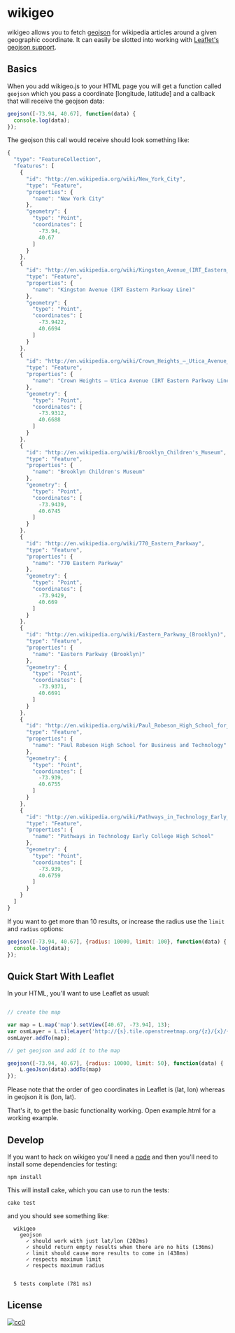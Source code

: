 wikigeo
=======

wikigeo allows you to fetch [geojson](http://www.geojson.org/geojson-spec.html) for wikipedia articles around a given geographic coordinate. It can easily be slotted into working with [Leaflet's geojson support](http://leafletjs.com/examples/geojson.html).

Basics
------

When you add wikigeo.js to your HTML page you will get a function called 
`geojson` which you pass a coordinate [longitude, latitude] and a callback 
that will receive the geojson data:

```javascript
geojson([-73.94, 40.67], function(data) {
  console.log(data);
});
```

The geojson this call would receive should look something like:

```javascript
{
  "type": "FeatureCollection",
  "features": [
    {
      "id": "http://en.wikipedia.org/wiki/New_York_City",
      "type": "Feature",
      "properties": {
        "name": "New York City"
      },
      "geometry": {
        "type": "Point",
        "coordinates": [
          -73.94,
          40.67
        ]
      }
    },
    {
      "id": "http://en.wikipedia.org/wiki/Kingston_Avenue_(IRT_Eastern_Parkway_Line)",
      "type": "Feature",
      "properties": {
        "name": "Kingston Avenue (IRT Eastern Parkway Line)"
      },
      "geometry": {
        "type": "Point",
        "coordinates": [
          -73.9422,
          40.6694
        ]
      }
    },
    {
      "id": "http://en.wikipedia.org/wiki/Crown_Heights_–_Utica_Avenue_(IRT_Eastern_Parkway_Line)",
      "type": "Feature",
      "properties": {
        "name": "Crown Heights – Utica Avenue (IRT Eastern Parkway Line)"
      },
      "geometry": {
        "type": "Point",
        "coordinates": [
          -73.9312,
          40.6688
        ]
      }
    },
    {
      "id": "http://en.wikipedia.org/wiki/Brooklyn_Children's_Museum",
      "type": "Feature",
      "properties": {
        "name": "Brooklyn Children's Museum"
      },
      "geometry": {
        "type": "Point",
        "coordinates": [
          -73.9439,
          40.6745
        ]
      }
    },
    {
      "id": "http://en.wikipedia.org/wiki/770_Eastern_Parkway",
      "type": "Feature",
      "properties": {
        "name": "770 Eastern Parkway"
      },
      "geometry": {
        "type": "Point",
        "coordinates": [
          -73.9429,
          40.669
        ]
      }
    },
    {
      "id": "http://en.wikipedia.org/wiki/Eastern_Parkway_(Brooklyn)",
      "type": "Feature",
      "properties": {
        "name": "Eastern Parkway (Brooklyn)"
      },
      "geometry": {
        "type": "Point",
        "coordinates": [
          -73.9371,
          40.6691
        ]
      }
    },
    {
      "id": "http://en.wikipedia.org/wiki/Paul_Robeson_High_School_for_Business_and_Technology",
      "type": "Feature",
      "properties": {
        "name": "Paul Robeson High School for Business and Technology"
      },
      "geometry": {
        "type": "Point",
        "coordinates": [
          -73.939,
          40.6755
        ]
      }
    },
    {
      "id": "http://en.wikipedia.org/wiki/Pathways_in_Technology_Early_College_High_School",
      "type": "Feature",
      "properties": {
        "name": "Pathways in Technology Early College High School"
      },
      "geometry": {
        "type": "Point",
        "coordinates": [
          -73.939,
          40.6759
        ]
      }
    }
  ]
}
```

If you want to get more than 10 results, or increase the radius use the 
`limit` and `radius` options:

```javascript
geojson([-73.94, 40.67], {radius: 10000, limit: 100}, function(data) {
  console.log(data);
});
```

Quick Start With Leaflet
------------------------

In your HTML, you'll want to use Leaflet as usual:

```javascript

// create the map

var map = L.map('map').setView([40.67, -73.94], 13);
var osmLayer = L.tileLayer('http://{s}.tile.openstreetmap.org/{z}/{x}/{y}.png', {});
osmLayer.addTo(map);

// get geojson and add it to the map

geojson([-73.94, 40.67], {radius: 10000, limit: 50}, function(data) {
    L.geoJson(data).addTo(map)
});
```

Please note that the order of geo coordinates in Leaflet is (lat, lon) whereas
in geojson it is (lon, lat). 

That's it, to get the basic functionality working. Open example.html for a
working example.

Develop
-------

If you want to hack on wikigeo you'll need a [node](http://nodejs.org) and
then you'll need to install some dependencies for testing:

    npm install

This will install cake, which you can use to run the tests:

    cake test

and you should see something like:

```
  wikigeo
    geojson
      ✓ should work with just lat/lon (202ms)
      ✓ should return empty results when there are no hits (136ms)
      ✓ limit should cause more results to come in (438ms)
      ✓ respects maximum limit
      ✓ respects maximum radius


  5 tests complete (781 ms)
```

License
-------

[![cc0](http://i.creativecommons.org/p/zero/1.0/88x31.png)](http://creativecommons.org/publicdomain/zero/1.0/)
